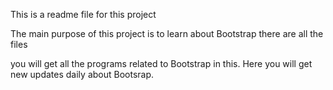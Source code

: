 This is  a readme file for this project 

The main purpose of this project is to learn about Bootstrap there are all the files 

you will get all the programs related to Bootstrap in this.
Here you will get new updates daily about Bootsrap.
